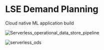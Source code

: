 # LSE Demand Planning
Cloud native ML application build





![Serverless_operational_data_store_pipeline](https://user-images.githubusercontent.com/64938088/120934295-c888c780-c6cb-11eb-8e82-47422eea9b54.PNG)






![serverless_ods](https://user-images.githubusercontent.com/64938088/120934393-3d5c0180-c6cc-11eb-9c9f-58a09eba3fb9.PNG)
